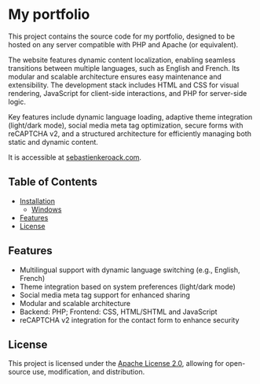 # My portfolio

This project contains the source code for my portfolio, designed to be hosted on any server compatible with PHP and Apache (or equivalent).

The website features dynamic content localization, enabling seamless transitions between multiple languages, such as English and French. Its modular and scalable architecture ensures easy maintenance and extensibility. The development stack includes HTML and CSS for visual rendering, JavaScript for client-side interactions, and PHP for server-side logic.

Key features include dynamic language loading, adaptive theme integration (light/dark mode), social media meta tag optimization, secure forms with reCAPTCHA v2, and a structured architecture for efficiently managing both static and dynamic content.

It is accessible at [sebastienkeroack.com](https://sebastienkeroack.com).

## Table of Contents

- [Installation](#Installation)
  - [Windows](https://github.com/SebastienKeroack/sebastienkeroack/blob/main/docs/INSTALLATION-GUIDE-FOR-WINDOWS.md "Installation on Windows")
- [Features](#Features)
- [License](#License)

## Features

- Multilingual support with dynamic language switching (e.g., English, French)
- Theme integration based on system preferences (light/dark mode)
- Social media meta tag support for enhanced sharing
- Modular and scalable architecture
- Backend: PHP; Frontend: CSS, HTML/SHTML and JavaScript
- reCAPTCHA v2 integration for the contact form to enhance security

## License

This project is licensed under the [Apache License 2.0](LICENSE), allowing for open-source use, modification, and distribution.
